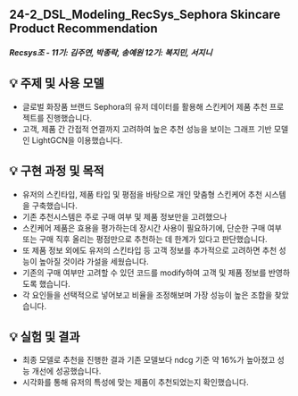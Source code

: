 ## 24-2_DSL_Modeling_RecSys_Sephora Skincare Product Recommendation
##### Recsys조 - 11기: 김주연, 박종락, 송예원 12기: 복지민, 서지니
## 💡 주제 및 사용 모델
* 글로벌 화장품 브랜드 Sephora의 유저 데이터를 활용해 스킨케어 제품 추천 프로젝트를 진행했습니다.
* 고객, 제품 간 간접적 연결까지 고려하여 높은 추천 성능을 보이는 그래프 기반 모델인 LightGCN을 이용했습니다.

## 💡 구현 과정 및 목적
* 유저의 스킨타입, 제품 타입 및 평점을 바탕으로 개인 맞춤형 스킨케어 추천 시스템을 구축했습니다.
* 기존 추천시스템은 주로 구매 여부 및 제품 정보만을 고려했으나
* 스킨케어 제품은 효용을 평가하는데 장시간 사용이 필요하기에, 단순한 구매 여부 또는 구매 직후 올리는 평점만으로 추천하는 데 한계가 있다고 판단했습니다.
* 또 제품 정보 외에도 유저의 스킨타입 등 고객 정보를 추가적으로 고려하면 추천 성능이 높아질 것이라 가설을 세웠습니다.
* 기존의 구매 여부만 고려할 수 있던 코드를 modify하여 고객 및 제품 정보를 반영하도록 했습니다.
* 각 요인들을 선택적으로 넣어보고 비율을 조정해보며 가장 성능이 높은 조합을 찾았습니다.

## 💡 실험 및 결과
* 최종 모델로 추천을 진행한 결과 기존 모델보다 ndcg 기준 약 16%가 높아졌고 성능 개선에 성공했습니다.
* 시각화를 통해 유저의 특성에 맞는 제품이 추천되었는지 확인했습니다.


